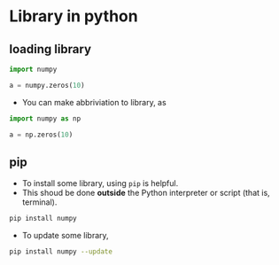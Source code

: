 # Library in python
## loading library
```python
import numpy

a = numpy.zeros(10)
```
* You can make abbriviation to library, as
```python {cmd}
import numpy as np

a = np.zeros(10)
```
## pip
* To install some library, using `pip` is helpful.
* This shoud be done **outside** the Python interpreter or script (that is, terminal).
```bash
pip install numpy
```
* To update some library,
```bash
pip install numpy --update
```